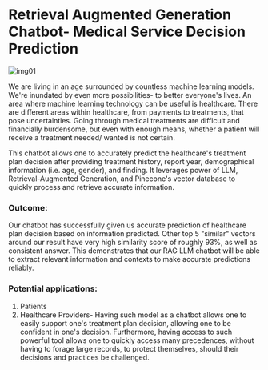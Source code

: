 # Retrieval Augmented Generation Chatbot- Medical Service Decision Prediction
![img01](https://github.com/user-attachments/assets/5d83a1fc-787f-4d18-bbd8-24077cd90dc0)

We are living in an age surrounded by countless machine learning models. We're inundated by even more possibilities- to better everyone's lives. An area where machine learning technology can be useful is healthcare. There are different areas within healthcare, from payments to treatments, that pose uncertainties. Going through medical treatments are difficult and financially burdensome, but even with enough means, whether a patient will receive a treatment needed/ wanted is not certain.

This chatbot allows one to accurately predict the healthcare's treatment plan decision after providing treatment history, report year, demographical information (i.e. age, gender), and finding. It leverages power of LLM, Retrieval-Augmented Generation, and Pinecone's vector database to quickly process and retrieve accurate information.

### Outcome:
Our chatbot has successfully given us accurate prediction of healthcare plan decision based on information predicted. Other top 5 "similar" vectors around our result have very high similarity score of roughly 93%, as well as consistent answer. This demonstrates that our RAG LLM chatbot will be able to extract relevant information and contexts to make accurate predictions reliably.


### Potential applications:
1. Patients
2. Healthcare Providers- Having such model as a chatbot allows one to easily support one's treatment plan decision, allowing one to be confident in one's decision. Furthermore, having access to such powerful tool allows one to quickly access many precedences, without having to forage large records, to protect themselves, should their decisions and practices be challenged.
